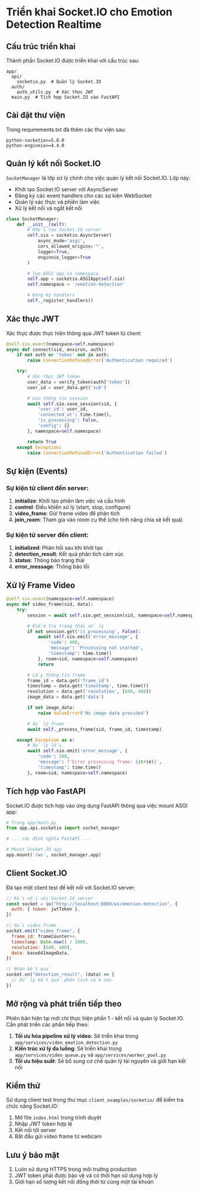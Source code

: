 # Triển khai Socket.IO cho Emotion Detection Realtime

## Cấu trúc triển khai

Thành phần Socket.IO được triển khai với cấu trúc sau:

```
app/
  api/
    socketio.py  # Quản lý Socket.IO
  auth/
    auth_utils.py  # Xác thực JWT
  main.py  # Tích hợp Socket.IO vào FastAPI
```

## Cài đặt thư viện

Trong requirements.txt đã thêm các thư viện sau:

```
python-socketio>=5.8.0
python-engineio>=4.4.0
```

## Quản lý kết nối Socket.IO

`SocketManager` là lớp xử lý chính cho việc quản lý kết nối Socket.IO. Lớp này:

- Khởi tạo Socket.IO server với AsyncServer
- Đăng ký các event handlers cho các sự kiện WebSocket
- Quản lý xác thực và phiên làm việc
- Xử lý kết nối và ngắt kết nối

```python
class SocketManager:
    def __init__(self):
        # Khởi tạo Socket.IO server
        self.sio = socketio.AsyncServer(
            async_mode='asgi',
            cors_allowed_origins='*',
            logger=True,
            engineio_logger=True
        )

        # Tạo ASGI app và namespace
        self.app = socketio.ASGIApp(self.sio)
        self.namespace = '/emotion-detection'

        # Đăng ký handlers
        self._register_handlers()
```

## Xác thực JWT

Xác thực được thực hiện thông qua JWT token từ client:

```python
@self.sio.event(namespace=self.namespace)
async def connect(sid, environ, auth):
    if not auth or 'token' not in auth:
        raise ConnectionRefusedError('Authentication required')

    try:
        # Xác thực JWT token
        user_data = verify_token(auth['token'])
        user_id = user_data.get('sub')

        # Lưu thông tin session
        await self.sio.save_session(sid, {
            'user_id': user_id,
            'connected_at': time.time(),
            'is_processing': False,
            'config': {}
        }, namespace=self.namespace)

        return True
    except Exception:
        raise ConnectionRefusedError('Authentication failed')
```

## Sự kiện (Events)

### Sự kiện từ client đến server:

1. **initialize**: Khởi tạo phiên làm việc và cấu hình
2. **control**: Điều khiển xử lý (start, stop, configure)
3. **video_frame**: Gửi frame video để phân tích
4. **join_room**: Tham gia vào room cụ thể (cho tính năng chia sẻ kết quả)

### Sự kiện từ server đến client:

1. **initialized**: Phản hồi sau khi khởi tạo
2. **detection_result**: Kết quả phân tích cảm xúc
3. **status**: Thông báo trạng thái
4. **error_message**: Thông báo lỗi

## Xử lý Frame Video

```python
@self.sio.event(namespace=self.namespace)
async def video_frame(sid, data):
    try:
        session = await self.sio.get_session(sid, namespace=self.namespace)

        # Kiểm tra trạng thái xử lý
        if not session.get('is_processing', False):
            await self.sio.emit('error_message', {
                'code': 400,
                'message': 'Processing not started',
                'timestamp': time.time()
            }, room=sid, namespace=self.namespace)
            return

        # Lấy thông tin frame
        frame_id = data.get('frame_id')
        timestamp = data.get('timestamp', time.time())
        resolution = data.get('resolution', [640, 480])
        image_data = data.get('data')

        if not image_data:
            raise ValueError('No image data provided')

        # Xử lý frame
        await self._process_frame(sid, frame_id, timestamp)

    except Exception as e:
        # Xử lý lỗi
        await self.sio.emit('error_message', {
            'code': 500,
            'message': f'Error processing frame: {str(e)}',
            'timestamp': time.time()
        }, room=sid, namespace=self.namespace)
```

## Tích hợp vào FastAPI

Socket.IO được tích hợp vào ứng dụng FastAPI thông qua việc mount ASGI app:

```python
# Trong app/main.py
from app.api.socketio import socket_manager

# ... các định nghĩa FastAPI ...

# Mount Socket.IO app
app.mount('/ws', socket_manager.app)
```

## Client Socket.IO

Đã tạo một client test để kết nối với Socket.IO server:

```javascript
// Kết nối với Socket.IO server
const socket = io("http://localhost:8000/ws/emotion-detection", {
  auth: { token: jwtToken },
})

// Gửi video frame
socket.emit("video_frame", {
  frame_id: frameCounter++,
  timestamp: Date.now() / 1000,
  resolution: [640, 480],
  data: base64ImageData,
})

// Nhận kết quả
socket.on("detection_result", (data) => {
  // Xử lý kết quả phân tích cảm xúc
})
```

## Mở rộng và phát triển tiếp theo

Phiên bản hiện tại mới chỉ thực hiện phần 1 - kết nối và quản lý Socket.IO. Cần phát triển các phần tiếp theo:

1. **Tối ưu hóa pipeline xử lý video**: Sẽ triển khai trong `app/services/video_emotion_detection.py`
2. **Kiến trúc xử lý đa luồng**: Sẽ triển khai trong `app/services/video_queue.py` và `app/services/worker_pool.py`
3. **Tối ưu hiệu suất**: Sẽ bổ sung cơ chế quản lý tài nguyên và giới hạn kết nối

## Kiểm thử

Sử dụng client test trong thư mục `client_examples/socketio/` để kiểm tra chức năng Socket.IO:

1. Mở file `index.html` trong trình duyệt
2. Nhập JWT token hợp lệ
3. Kết nối tới server
4. Bắt đầu gửi video frame từ webcam

## Lưu ý bảo mật

1. Luôn sử dụng HTTPS trong môi trường production
2. JWT token phải được bảo vệ và có thời hạn sử dụng hợp lý
3. Giới hạn số lượng kết nối đồng thời từ cùng một tài khoản
